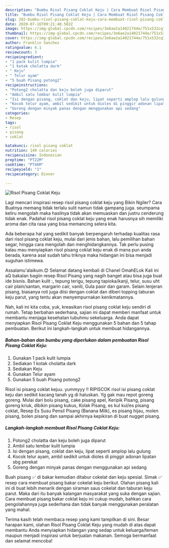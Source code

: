 ```yaml
---
description: "Bumbu Risol Pisang Coklat Keju | Cara Membuat Risol Pisang Coklat Keju Yang Lezat"
title: "Bumbu Risol Pisang Coklat Keju | Cara Membuat Risol Pisang Coklat Keju Yang Lezat"
slug: 282-bumbu-risol-pisang-coklat-keju-cara-membuat-risol-pisang-coklat-keju-yang-lezat
date: 2020-07-16T09:21:40.502Z
image: https://img-global.cpcdn.com/recipes/3e6ae2a14021744e/751x532cq70/risol-pisang-coklat-keju-foto-resep-utama.jpg
thumbnail: https://img-global.cpcdn.com/recipes/3e6ae2a14021744e/751x532cq70/risol-pisang-coklat-keju-foto-resep-utama.jpg
cover: https://img-global.cpcdn.com/recipes/3e6ae2a14021744e/751x532cq70/risol-pisang-coklat-keju-foto-resep-utama.jpg
author: Franklin Sanchez
ratingvalue: 4.1
reviewcount: 3
recipeingredient:
- "1 pack kulit lumpia"
- "1 kotak cholatta dark"
- " Keju"
- " Telur ayam"
- "5 buah Pisang potong2"
recipeinstructions:
- "Potong2 cholatta dan keju boleh juga diparut"
- "Ambil satu lembar kulit lumpia"
- "Isi dengan pisang, coklat dan keju, lipat seperti amplop lalu gulung"
- "Kocok telur ayam, ambil sedikit untuk dioles di pinggir adonan lipatan sbg perekat"
- "Goreng dengan minyak panas dengan menggunakan api sedang"
categories:
- Resep
tags:
- risol
- pisang
- coklat

katakunci: risol pisang coklat 
nutrition: 149 calories
recipecuisine: Indonesian
preptime: "PT22M"
cooktime: "PT46M"
recipeyield: "1"
recipecategory: Dinner

---
```



![Risol Pisang Coklat Keju](https://img-global.cpcdn.com/recipes/3e6ae2a14021744e/751x532cq70/risol-pisang-coklat-keju-foto-resep-utama.jpg)

Lagi mencari inspirasi resep risol pisang coklat keju yang Bikin Ngiler? Cara Buatnya memang tidak terlalu sulit namun tidak gampang juga. seumpama keliru mengolah maka hasilnya tidak akan memuaskan dan justru cenderung tidak enak. Padahal risol pisang coklat keju yang enak harusnya sih memiliki aroma dan cita rasa yang bisa memancing selera kita.

Ada beberapa hal yang sedikit banyak berpengaruh terhadap kualitas rasa dari risol pisang coklat keju, mulai dari jenis bahan, lalu pemilihan bahan segar, hingga cara mengolah dan menghidangkannya. Tak perlu pusing kalau mau menyiapkan risol pisang coklat keju enak di mana pun anda berada, karena asal sudah tahu triknya maka hidangan ini bisa menjadi suguhan istimewa.

Assalamu&#39;alaikum.😊 Selamat datang kembali di Chanel OmahELok Kali ini aQ bakalan bagiin resep Risol Pisang yang nagih banget atau bisa juga buat ide bisnis. Bahan kulit :, tepung terigu, tepung tapioka/kanji, telur, susu uht cair plain/santan, margarin cair, vanili, Gula pasir dan garam. Selain lenjeran pisang, biasanya roti juga diisi dengan coklat dan diberi topping taburan keju parut, yang tentu akan menyempurnakan kenikmatannya.


Nah, kali ini kita coba, yuk, kreasikan risol pisang coklat keju sendiri di rumah. Tetap berbahan sederhana, sajian ini dapat memberi manfaat untuk membantu menjaga kesehatan tubuhmu sekeluarga. Anda dapat menyiapkan Risol Pisang Coklat Keju menggunakan 5 bahan dan 5 tahap pembuatan. Berikut ini langkah-langkah untuk membuat hidangannya.

<!--inarticleads1-->

##### Bahan-bahan dan bumbu yang diperlukan dalam pembuatan Risol Pisang Coklat Keju:

1. Gunakan 1 pack kulit lumpia
1. Sediakan 1 kotak cholatta dark
1. Sediakan  Keju
1. Gunakan  Telur ayam
1. Gunakan 5 buah Pisang potong2


Risol isi pisang coklat kejuu. yummyyy !! RIPISCOK risol isi pisang coklat keju dan sedikit kacang tanah yg di haluskan. Yg gak mau repot goreng goreng. Mulai dari bolu pisang, cake pisang apel, Keripik Pisang, pisang goreng kriuk, dibikin pisang kukus, Kolak Pisang, es kul kul/es pisang coklat, Resep Es Susu Pensil Pisang (Banana Milk), es pisang hijau, molen pisang, bolen pisang dan sampai akhirnya kepikiran di buat nugget pisang. 

<!--inarticleads2-->

##### Langkah-langkah membuat Risol Pisang Coklat Keju:

1. Potong2 cholatta dan keju boleh juga diparut
1. Ambil satu lembar kulit lumpia
1. Isi dengan pisang, coklat dan keju, lipat seperti amplop lalu gulung
1. Kocok telur ayam, ambil sedikit untuk dioles di pinggir adonan lipatan sbg perekat
1. Goreng dengan minyak panas dengan menggunakan api sedang


Buah pisang ✅ di bakar kemudian ditabur cokelat dan keju spesial. Simak ✅ resep cara membuat pisang bakar cokelat keju berikut. Olahan pisang kali ini di buat lebih menarik dengan siraman saus cokelat dan taburan keju parut. Maka dari itu banyak kalangan masyarakat yang suka dengan sajian. Cara membuat pisang bakar coklat keju ini cukup mudah, bahkan cara pengolahannya juga sederhana dan tidak banyak menggunakan peralatan yang mahal. 

Terima kasih telah membaca resep yang kami tampilkan di sini. Besar harapan kami, olahan Risol Pisang Coklat Keju yang mudah di atas dapat membantu Anda menyiapkan hidangan yang sedap untuk keluarga/teman maupun menjadi inspirasi untuk berjualan makanan. Semoga bermanfaat dan selamat mencoba!
